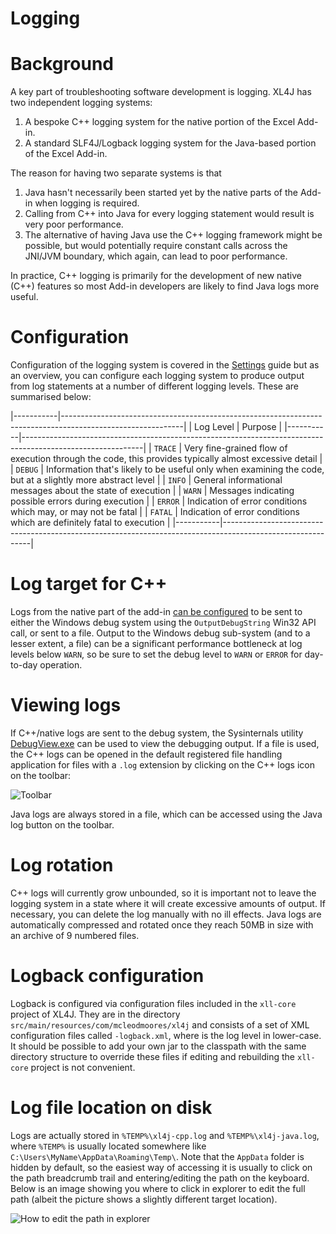 Logging
=======

# Background
A key part of troubleshooting software development is logging.  XL4J has two independent logging systems:
 1. A bespoke C++ logging system for the native portion of the Excel Add-in.
 2. A standard SLF4J/Logback logging system for the Java-based portion of the Excel Add-in.

The reason for having two separate systems is that
 1. Java hasn't necessarily been started yet by the native parts of the Add-in when logging is required.
 2. Calling from C++ into Java for every logging statement would result is very poor performance.
 3. The alternative of having Java use the C++ logging framework might be possible, but would potentially require constant calls across
    the JNI/JVM boundary, which again, can lead to poor performance.
    
In practice, C++ logging is primarily for the development of new native (C++) features so most Add-in developers are likely to find Java 
logs more useful.

# Configuration
Configuration of the logging system is covered in the [Settings](https://github.com/McLeodMoores/xl4j/blob/master/docs/settings.md) 
guide but as an overview, you can configure each logging system to produce output from log statements at a number of different logging 
levels.  These are summarised below:


|-----------|------------------------------------------------------------------------------------------------------------|
| Log Level | Purpose                                                                                                    |
|-----------|------------------------------------------------------------------------------------------------------------|
| `TRACE`   | Very fine-grained flow of execution through the code, this provides typically almost excessive detail      |
| `DEBUG`   | Information that's likely to be useful only when examining the code, but at a slightly more abstract level |
| `INFO`    | General informational messages about the state of execution                                                |
| `WARN`    | Messages indicating possible errors during execution                                                       |
| `ERROR`   | Indication of error conditions which may, or may not be fatal                                              |
| `FATAL`   | Indication of error conditions which are definitely fatal to execution                                     |
|-----------|------------------------------------------------------------------------------------------------------------|

# Log target for C++
Logs from the native part of the add-in [can be configured](https://github.com/McLeodMoores/xl4j/blob/master/docs/settings.md)
to be sent to either the Windows debug system using the `OutputDebugString` Win32 API call, or sent to a file.  Output to the 
Windows debug sub-system (and to a lesser extent, a file) can be a significant performance bottleneck at log levels below `WARN`, 
so be sure to set the debug level to `WARN` or `ERROR` for day-to-day operation.

# Viewing logs
If C++/native logs are sent to the debug system, the Sysinternals utility 
[DebugView.exe](https://technet.microsoft.com/en-us/sysinternals/debugview.aspx) can be used to view the debugging output.  If a 
file is used, the C++ logs can be opened in the default registered file handling application for files with a `.log` extension by
clicking on the C++ logs icon on the toolbar:

![Toolbar](https://github.com/McLeodMoores/xl4j/blob/master/docs/images/toolbar.png "The default toolbar")

Java logs are always stored in a file, which can be accessed using the Java log button on the toolbar.

# Log rotation
C++ logs will currently grow unbounded, so it is important not to leave the logging system in a state where it will create excessive
amounts of output.  If necessary, you can delete the log manually with no ill effects.  Java logs are automatically compressed and 
rotated once they reach 50MB in size with an archive of 9 numbered files.

# Logback configuration
Logback is configured via configuration files included in the `xll-core` project of XL4J.  They are in the directory 
`src/main/resources/com/mcleodmoores/xl4j` and consists of a set of XML configuration files called *<log-level>*`-logback.xml`, where 
*<log-level>* is the log level in lower-case.  It should be possible to add your own jar to the classpath with the same directory 
structure to override these files if editing and rebuilding the `xll-core` project is not convenient.

# Log file location on disk
Logs are actually stored in `%TEMP%\xl4j-cpp.log` and `%TEMP%\xl4j-java.log`, where `%TEMP%` is usually located somewhere like 
`C:\Users\MyName\AppData\Roaming\Temp\`.  Note that the `AppData` folder is hidden by default, so the easiest way of accessing it 
is usually to click on the path breadcrumb trail and entering/editing the path on the keyboard.  Below is an image showing you where 
to click in explorer to edit the full path (albeit the picture shows a slightly different target location).
    
![How to edit the path in explorer](https://github.com/McLeodMoores/xl4j/blob/master/docs/images/explorer-breadcrumbs.PNG "Windows Explorer where to click to edit path")
